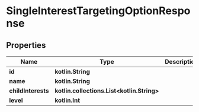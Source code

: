 
# SingleInterestTargetingOptionResponse

## Properties
| Name | Type | Description | Notes |
| ------------ | ------------- | ------------- | ------------- |
| **id** | **kotlin.String** |  |  [optional] |
| **name** | **kotlin.String** |  |  [optional] |
| **childInterests** | **kotlin.collections.List&lt;kotlin.String&gt;** |  |  [optional] |
| **level** | **kotlin.Int** |  |  [optional] |



